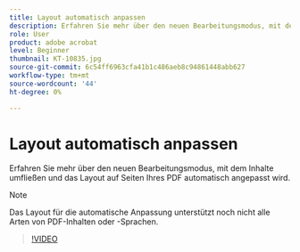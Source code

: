 ```yaml
---
title: Layout automatisch anpassen
description: Erfahren Sie mehr über den neuen Bearbeitungsmodus, mit dem Inhalte automatisch angepasst werden
role: User
product: adobe acrobat
level: Beginner
thumbnail: KT-10835.jpg
source-git-commit: 6c54ff6963cfa41b1c486aeb8c94861448abb627
workflow-type: tm+mt
source-wordcount: '44'
ht-degree: 0%

---
```


# Layout automatisch anpassen

Erfahren Sie mehr über den neuen Bearbeitungsmodus, mit dem Inhalte umfließen und das Layout auf Seiten Ihres PDF automatisch angepasst wird.

>[!NOTE]
>
>Das Layout für die automatische Anpassung unterstützt noch nicht alle Arten von PDF-Inhalten oder -Sprachen.

>[!VIDEO](https://video.tv.adobe.com/v/346975?hidetitle=true)